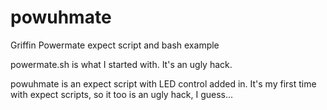 # powuhmate
Griffin Powermate expect script and bash example

powermate.sh is what I started with. It's an ugly hack.

powuhmate is an expect script with LED control added in. It's my first time with expect scripts, so it too is an ugly hack, I guess...
